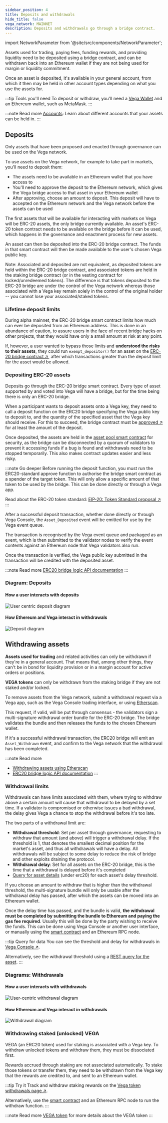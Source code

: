 ```yaml
---
sidebar_position: 4
title: Deposits and withdrawals
hide_title: false
vega_network: MAINNET
description: Deposits and withdrawals go through a bridge contract.
---
```


import NetworkParameter from '@site/src/components/NetworkParameter';

Assets used for trading, paying fees, funding rewards, and providing liquidity need to be deposited using a bridge contract, and can be withdrawn back into an Ethereum wallet if they are not being used for margin or liquidity commitment.

Once an asset is deposited, it's available in your general account, from which it then may be held in other account types depending on what you use the assets for. 

:::tip Tools you'll need
To deposit or withdraw, you'll need a [Vega Wallet](../../tools/vega-wallet/index.md) and an Ethereum wallet, such as MetaMask. 
:::

:::note Read more 
[Accounts](./accounts.md): Learn about different accounts that your assets can be held in. 
:::

## Deposits
Only assets that have been proposed and enacted through governance can be used on the Vega network.

To use assets on the Vega network, for example to take part in markets, you'll need to deposit them: 
* The assets need to be available in an Ethereum wallet that you have access to
* You'll need to approve the deposit to the Ethereum network, which gives the Vega bridge access to that asset in your Ethereum wallet
* After approving, choose an amount to deposit. This deposit will have to accepted on the Ethereum network and the Vega network before the assets can be used

The first assets that will be available for interacting with markets on Vega will be ERC-20 assets, the only bridge currently available. An asset's ERC-20 token contract needs to be available on the bridge before it can be used, which happens in the governance and enactment process for new assets.

An asset can then be deposited into the ERC-20 bridge contract. The funds in that smart contract will then be made available to the user's chosen Vega public key. 

Note: Associated and deposited are not equivalent, as deposited tokens are held within the ERC-20 bridge contract, and associated tokens are held in the staking bridge contract (or in the vesting contract for locked/unredeemed tokens). The difference is that tokens deposited to the ERC-20 bridge are under the control of the Vega network whereas those associated with a Vega key remain solely in the control of the original holder -- you cannot lose your associated/staked tokens.

### Lifetime deposit limits 
During alpha mainnet, the ERC-20 bridge smart contract limits how much can ever be deposited from an Ethereum address. This is done in an abundance of caution, to assure users in the face of recent bridge hacks on other projects, that they would have only a small amount at risk at any point. 

If, however, a user wanted to bypass those limits and **understood the risks to their assets**, they could run `exempt_depositor()` for an asset on the [ERC-20 bridge contract ↗](https://etherscan.io/address/0x23872549ce10b40e31d6577e0a920088b0e0666a/advanced#writeContract), after which transactions greater than the deposit limit for the asset would be allowed.

### Depositing ERC-20 assets
Deposits go through the ERC-20 bridge smart contract. Every type of asset supported by and voted into Vega will have a bridge, but for the time being there is only an ERC-20 bridge.

When a participant wants to deposit assets onto a Vega key, they need to call a deposit function on the ERC20 bridge specifying the Vega public key to deposit to, and the quantity of the specified asset that the Vega key should receive. For this to succeed, the bridge contract must be [approved ↗](https://docs.openzeppelin.com/contracts/2.x/api/token/erc20#IERC20-approve-address-uint256-) for at least the amount of the deposit.

Once deposited, the assets are held in the [asset pool smart contract](../../api/bridge/contracts/ERC20_Asset_Pool.md) for security, as the bridge can be disconnected by a quorum of validators to prevent it accessing funds if a bug is found and withdrawals need to be stopped temporarily. This also makes contract updates easier and less risky.

:::note Go deeper
Before running the deposit function, you must run the ERC20-standard approve function to authorise the bridge smart contract as a spender of the target token. This will only allow a specific amount of that token to be used by the bridge. This can be done directly or through a Vega app.

Read about the ERC-20 token standard: [EIP-20: Token Standard proposal ↗](https://docs.openzeppelin.com/contracts/2.x/api/token/erc20#IERC20)
:::

After a successful deposit transaction, whether done directly or through Vega Console, the `Asset_Deposited` event will be emitted for use by the Vega event queue.

The transaction is recognised by the Vega event queue and packaged as an event, which is then submitted to the validator nodes to verify the event contents against an Ethereum node that Vega validators also run.

Once the transaction is verified, the Vega public key submitted in the transaction will be credited with the deposited asset.

:::note Read more
[ERC20 bridge logic API documentation](../../api/bridge/contracts/ERC20_Bridge_Logic.md#deposit_asset) 
:::

### Diagram: Deposits

#### How a user interacts with deposits
![User centric deposit diagram](/img/concept-diagrams/user-centric-deposit-dark.png)

#### How Ethereum and Vega interact in withdrawals
![Deposit diagram](/img/concept-diagrams/diagram-deposit.png)

## Withdrawing assets
**Assets used for trading** and related activities can only be withdrawn if they're in a general account. That means that, among other things, they can't be in bond for liquidity provision or in a margin account for active orders or positions. 

**VEGA tokens** can only be withdrawn from the staking bridge if they are not staked and/or locked.

To remove assets from the Vega network, submit a withdrawal request via a Vega app, such as the Vega Console trading interface, or using [Etherscan](../../tutorials/assets-tokens/withdrawing-assets.md). 

This request, if valid, will be put through consensus - the validators sign a multi-signature withdrawal order bundle for the ERC-20 bridge. The bridge validates the bundle and then releases the funds to the chosen Ethereum wallet.

If it's a successful withdrawal transaction, the ERC20 bridge will emit an `Asset_Withdrawn` event, and confirm to the Vega network that the withdrawal has been completed.

:::note Read more
* [Withdrawing assets using Etherscan](../../tutorials/assets-tokens/withdrawing-assets.md)
* [ERC20 bridge logic API documentation](../../api/bridge/contracts/ERC20_Bridge_Logic.md#withdraw_asset)
:::

### Withdrawal limits
Withdrawals can have limits associated with them, where trying to withdraw above a certain amount will cause that withdrawal to be delayed by a set time. If a validator is compromised or otherwise issues a bad withdrawal, the delay gives Vega a chance to stop the withdrawal before it's too late.

The two parts of a withdrawal limit are:
* **Withdrawal threshold**: Set per asset through governance, requesting to withdraw that amount (and above) will trigger a withdrawal delay. If the threshold is 1, that denotes the smallest decimal position for the market's asset, and thus all withdrawals will have a delay. All withdrawals will be subject to some delay to reduce the risk of bridge and other exploits draining the protocol.
* **Withdrawal delay**: Set for all assets on the ERC-20 bridge, this is the time that a withdrawal is delayed before it's completed
* [Query for asset details](../../api/rest/data-v2/trading-data-service-get-asset.api.mdx) (under erc20) for each asset's delay threshold.

If you choose an amount to withdraw that is higher than the withdrawal threshold, the multi-signature bundle will only be usable after the withdrawal delay has passed, after which the assets can be moved into an Ethereum wallet.

Once the delay time has passed, and the bundle is valid, **the withdrawal must be completed by submitting the bundle to Ethereum and paying the gas fee required**. Usually this will be done by the party wishing to receive the funds. This can be done using Vega Console or another user interface, or manually using the [smart contract](../../api/bridge/contracts/ERC20_Bridge_Logic.md) and an Ethereum RPC node.

:::tip Query for data
You can see the threshold and delay for withdrawals in [Vega Console ↗](https://console.fairground.wtf).

Alternatively, see the withdrawal threshold using a [REST query for the asset](../../api/rest/data-v2/trading-data-service-get-asset.api.mdx).
:::

### Diagrams: Withdrawals
#### How a user interacts with withdrawals
![User-centric withdrawal diagram](/img/concept-diagrams/user-centric-withdraw-dark.png)

#### How Ethereum and Vega interact in withdrawals
![Withdrawal diagram](/img/concept-diagrams/diagram-withdraw.png)

### Withdrawing staked (unlocked) VEGA
VEGA (an ERC20 token) used for staking is associated with a Vega key. To withdraw unlocked tokens and withdraw them, they must be dissociated first.

Rewards accrued through staking are not associated automatically. To stake those tokens or transfer them, they need to be withdrawn from the Vega key that the rewards are credited to, and sent to an Ethereum wallet.

:::tip Try it
Track and withdraw staking rewards on the [Vega token withdrawals page ↗](https://governance.vega.xyz/token/withdraw).

Alternatively, use the [smart contract](../../api/bridge/contracts/ERC20_Bridge_Logic#withdraw_asset) and an Ethereum RPC node to run the withdraw function.
:::

:::note Read more
[VEGA token](../vega-chain/proof-of-stake.md#vega-token) for more details about the VEGA token
:::
